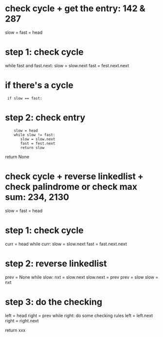 
# check cycle + get the entry: 142 & 287

slow = fast = head

  # step 1: check cycle
  while fast and fast.next:
     slow = slow.next
     fast = fest.next.next
            
  # if there's a cycle
     if slow == fast:
  # step 2: check entry
        slow = head
        while slow != fast:
           slow = slow.next
           fast = fest.next
           return slow
      
  return None


# check cycle + reverse linkedlist + check palindrome or check max sum: 234, 2130

slow = fast = head

# step 1: check cycle
curr = head
while curr:
  slow = slow.next
  fast = fast.next.next

# step 2: reverse linkedlist
prev = None
while slow:
  nxt = slow.next
  slow.next = prev
  prev = slow
  slow = nxt

# step 3: do the checking
left = head
right = prev
while right:
  do some checking rules
  left = left.next
  right = right.next

return xxx
